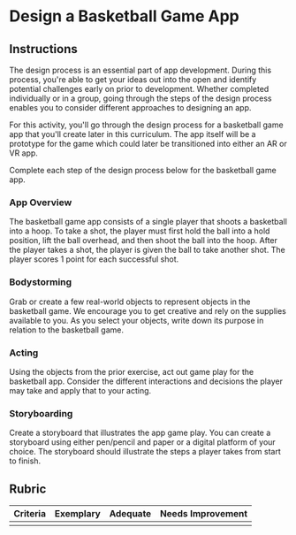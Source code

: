 # Design a Basketball Game App

## Instructions

The design process is an essential part of app development. During this process, you're able to get your ideas out into the open and identify potential challenges early on prior to development. Whether completed individually or in a group, going through the steps of the design process enables you to consider different approaches to designing an app.

For this activity, you'll go through the design process for a basketball game app that you'll create later in this curriculum. The app itself will be a prototype for the game which could later be transitioned into either an AR or VR app.

Complete each step of the design process below for the basketball game app.

### App Overview

The basketball game app consists of a single player that shoots a basketball into a hoop. To take a shot, the player must first hold the ball into a hold position, lift the ball overhead, and then shoot the ball into the hoop. After the player takes a shot, the player is given the ball to take another shot. The player scores 1 point for each successful shot.

### Bodystorming
Grab or create a few real-world objects to represent objects in the basketball game. We encourage you to get creative and rely on the supplies available to you. As you select your objects, write down its purpose in relation to the basketball game.

### Acting

Using the objects from the prior exercise, act out game play for the basketball app. Consider the different interactions and decisions the player may take and apply that to your acting.

### Storyboarding

Create a storyboard that illustrates the app game play. You can create a storyboard using either pen/pencil and paper or a digital platform of your choice. The storyboard should illustrate the steps a player takes from start to finish.

## Rubric

| Criteria | Exemplary | Adequate | Needs Improvement |
| -------- | --------- | -------- | ----------------- |
|          |           |          |                   |
